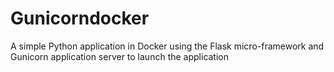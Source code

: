 # Gunicorndocker
A simple Python application in Docker using the Flask micro-framework and Gunicorn application server to launch the application
